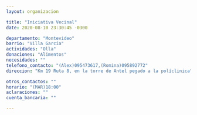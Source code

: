 ```yaml
---
layout: organizacion

title: "Iniciativa Vecinal"
date: 2020-08-10 23:30:45 -0300

departamento: "Montevideo"
barrio: "Villa García"
actividades: "Olla"
donaciones: "Alimentos"
necesidades: ""
telefono_contacto: "(Alex)095473617,(Romina)095892772"
direccion: "Km 19 Ruta 8, en la torre de Antel pegado a la políclinica"

otros_contactos: ""
horario: "(MAR)18:00"
aclaraciones: ""
cuenta_bancaria: ""

---
```

